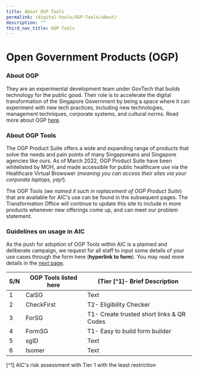 ```yaml
---
title: About OGP Tools
permalink: /digital-tools/OGP-Tools/about/
description: ""
third_nav_title: OGP Tools
---
```

# Open Government Products (OGP)
### About OGP
They are an experimental development team under GovTech that builds technology for the public good. Their role is to accelerate the digital transformation of the Singapore Government by being a space where it can experiment with new tech practices, including new technologies, management techniques, corporate systems, and cultural norms. Read more about OGP [here](https://www.open.gov.sg/).
### About OGP Tools
The OGP Product Suite offers a wide and expanding range of products that solve the needs and pain points of many Singaporeans and Singapore agencies like ours. As of March 2022, OGP Product Suite have been whitelisted by MOH, and made accessible for public healthcare use via the Healthcare Virtual Browswer (*meaning you can access their sites via your corporate laptops, yay!*).

The OGP Tools (*we named it such in replacement of OGP Product Suite*)  that are  available for AIC's use can be found in the subsequent pages. The Transformation Office will continue to update this site to include in more products whenever new offerings come up, and can meet our problem statement.
### Guidelines on usage in AIC
As the push for adoption of OGP Tools within AIC is a planned and deliberate campaign, we request for all staff to input some details of your use cases through the form here (**hyperlink to form**). You may read more details in the [next page](https://www.transformationoffice.aic.sg/digital-tools/OGP-Tools/Guideline).


| S/N | OGP Tools listed here  | (Tier \[^1\]- Brief Description |
| ---- | -------- | -------- |
|1| CalSG | Text |
|2| CheckFirst | T2- Eligibility Checker |
|3| ForSG | T1- Create trusted short links & QR Codes |
|4| FormSG | T1- Easy to build form builder |
|5| sgID | Text |
|6| Isomer | Text |

\[^1\] AIC's risk assessment with Tier 1 with the least restriction
